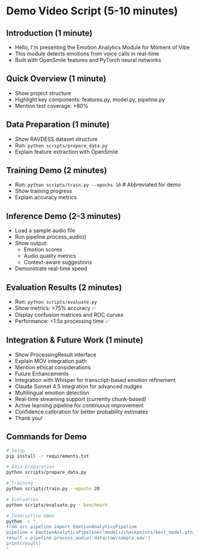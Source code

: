 # Demo Video Script (5-10 minutes)

## Introduction (1 minute)
- Hello, I'm presenting the Emotion Analytics Module for Moment of Vibe
- This module detects emotions from voice calls in real-time
- Built with OpenSmile features and PyTorch neural networks

## Quick Overview (1 minute)
- Show project structure
- Highlight key components: features.py, model.py, pipeline.py
- Mention test coverage: >80%

## Data Preparation (1 minute)
- Show RAVDESS dataset structure
- Run: `python scripts/prepare_data.py`
- Explain feature extraction with OpenSmile

## Training Demo (2 minutes)
- Run: `python scripts/train.py --epochs 10`  # Abbreviated for demo
- Show training progress
- Explain accuracy metrics

## Inference Demo (2-3 minutes)
- Load a sample audio file
- Run pipeline.process_audio()
- Show output:
  - Emotion scores
  - Audio quality metrics
  - Context-aware suggestions
- Demonstrate real-time speed

## Evaluation Results (2 minutes)
- Run: `python scripts/evaluate.py`
- Show metrics: >75% accuracy ✅
- Display confusion matrices and ROC curves
- Performance: <1.5s processing time ✅

## Integration & Future Work (1 minute)
- Show ProcessingResult interface
- Explain MOV integration path
- Mention ethical considerations
- Future Enhancements
- Integration with Whisper for transcript-based emotion refinement
-  Claude Sonnet 4.5 integration for advanced nudges
- Multilingual emotion detection
- Real-time streaming support (currently chunk-based)
- Active learning pipeline for continuous improvement
- Confidence calibration for better probability estimates
- Thank you!

## Commands for Demo

```bash
# Setup
pip install -r requirements.txt

# Data preparation
python scripts/prepare_data.py

# Training
python scripts/train.py --epochs 20

# Evaluation
python scripts/evaluate.py --benchmark

# Interactive demo
python -c "
from src.pipeline import EmotionAnalyticsPipeline
pipeline = EmotionAnalyticsPipeline('models/checkpoints/best_model.pth')
result = pipeline.process_audio('data/raw/sample.wav')
print(result)
"